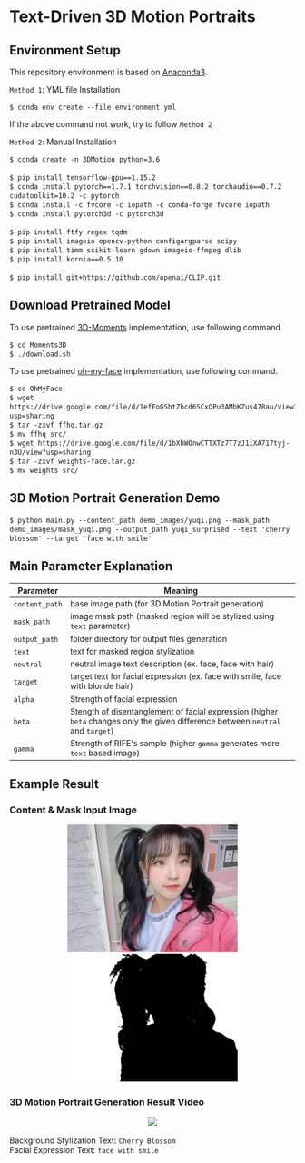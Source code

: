 # Text-Driven 3D Motion Portraits

## Environment Setup

This repository environment is based on [Anaconda3](https://www.anaconda.com/products/distribution).

`Method 1`: YML file Installation

```shell
$ conda env create --file environment.yml
```

If the above command not work, try to follow `Method 2`

`Method 2`:  Manual Installation

```shell
$ conda create -n 3DMotion python=3.6

$ pip install tensorflow-gpu==1.15.2
$ conda install pytorch==1.7.1 torchvision==0.8.2 torchaudio==0.7.2 cudatoolkit=10.2 -c pytorch
$ conda install -c fvcore -c iopath -c conda-forge fvcore iopath
$ conda install pytorch3d -c pytorch3d

$ pip install ftfy regex tqdm
$ pip install imageio opencv-python configargparse scipy
$ pip install timm scikit-learn gdown imageio-ffmpeg dlib
$ pip install kornia==0.5.10

$ pip install git+https://github.com/openai/CLIP.git
```

## Download Pretrained Model

To use pretrained [3D-Moments](https://github.com/google-research/3d-moments) implementation, use following command.

```shell
$ cd Moments3D
$ ./download.sh
```

To use pretrained [oh-my-face](https://github.com/P2Oileen/oh-my-face) implementation, use following command.


```shell
$ cd OhMyFace
$ wget https://drive.google.com/file/d/1efFoGShtZhcd6SCxOPu3AMbKZus478au/view?usp=sharing
$ tar -zxvf ffhq.tar.gz
$ mv ffhq src/
$ wget https://drive.google.com/file/d/1bXhWOnwCTTXTz7T7zJ1iXA717tyj-n3U/view?usp=sharing
$ tar -zxvf weights-face.tar.gz
$ mv weights src/
```

## 3D Motion Portrait Generation Demo
```shell
$ python main.py --content_path demo_images/yuqi.png --mask_path demo_images/mask_yuqi.png --output_path yuqi_surprised --text 'cherry blossom' --target 'face with smile'
```

## Main Parameter Explanation

| Parameter  | Meaning |
| --- | --- | 
| `content_path`  | base image path (for 3D Motion Portrait generation)  |
| `mask_path`  | image mask path (masked region will be stylized using `text` parameter)  | 
| `output_path` | folder directory for output files generation |
| `text` | text for masked region stylization |
| `neutral` | neutral image text description (ex. face, face with hair) |
| `target` | target text for facial expression (ex. face with smile, face with blonde hair) |
| `alpha` | Strength of facial expression |
| `beta` | Stength of disentanglement of facial expression (higher `beta` changes only the given difference between `neutral` and `target`) |
| `gamma` | Strength of RIFE's sample (higher `gamma` generates more `text` based image) |

## Example Result

### Content & Mask Input Image
<p align="center">
    <img src="demo_images/yuqi.png" width=300>
    <img src="demo_images/mask_yuqi.png" width=300>
</p>

### 3D Motion Portrait Generation Result Video

<p align="center">
    <img src="output_videos/yuqi_zoom_in.gif" width=300>
</p>

Background Stylization Text: `Cherry Blossom`  
Facial Expression Text: `face with smile` 

